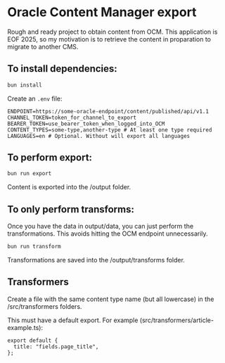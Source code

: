 # Oracle Content Manager export

Rough and ready project to obtain content from OCM. This application is EOF 2025, so my motivation is to retrieve the content in proparation to migrate to another CMS.

## To install dependencies:

```bash
bun install
```

Create an `.env` file:

```
ENDPOINT=https://some-oracle-endpoint/content/published/api/v1.1
CHANNEL_TOKEN=token_for_channel_to_export
BEARER_TOKEN=use_bearer_token_when_logged_into_OCM
CONTENT_TYPES=some-type,another-type # At least one type required
LANGUAGES=en # Optional. Without will export all languages
```

## To perform export:

```bash
bun run export
```

Content is exported into the /output folder.

## To only perform transforms:

Once you have the data in output/data, you can just perform the transformations. This avoids hitting the OCM endpoint unnecessarily.

```bash
bun run transform
```

Transformations are saved into the /output/transforms folder.

## Transformers

Create a file with the same content type name (but all lowercase) in the /src/transformers folders.

This must have a default export. For example (src/transformers/article-example.ts):

```
export default {
  title: "fields.page_title",
};
```
